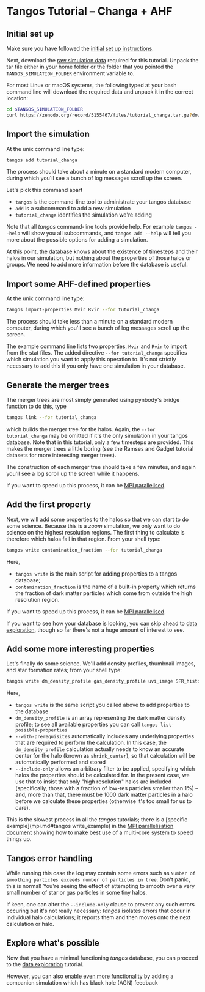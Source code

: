 Tangos Tutorial – Changa + AHF
==============================

Initial set up
--------------

Make sure you have followed the [initial set up instructions](index.md).

Next, download the
[raw simulation data](https://zenodo.org/record/5155467/files/tutorial_changa.tar.gz?download=1) required for this tutorial.
Unpack the tar file either in your home folder or the folder that you pointed the `TANGOS_SIMULATION_FOLDER` environment
variable to.

For most Linux or macOS systems, the following typed at your bash command line will download the required data and
unpack it in the correct location:

```bash
cd $TANGOS_SIMULATION_FOLDER
curl https://zenodo.org/record/5155467/files/tutorial_changa.tar.gz?download=1 | tar -xz
```


Import the simulation
---------------------

At the unix command line type:

```bash
tangos add tutorial_changa
```

The process should take about a minute on a standard modern computer, during which you'll see a bunch of log messages
scroll up the screen.

Let's pick this command apart

  * `tangos` is the command-line tool to administrate your tangos database
  * `add` is a subcommand to add a new simulation
  * `tutorial_changa` identifies the simulation we're adding

Note that all _tangos_ command-line tools provide help. For example `tangos --help` will show you all subcommands, and `tangos add --help` will tell you more about the possible options for adding a simulation.

At this point, the database knows about the existence of timesteps and their halos in our simulation, but nothing about the properties of those halos or groups. We need to add more information before the database is useful.


Import some AHF-defined properties
----------------------------------

At the unix command line type:

```bash
tangos import-properties Mvir Rvir --for tutorial_changa
```

The process should take less than a minute on a standard modern computer, during which you'll see a bunch of log messages scroll up the screen.

The example command line lists two properties, `Mvir` and `Rvir` to import from the stat files. The added directive
`--for tutorial_changa` specifies which simulation you want to apply this operation to. It's not strictly
necessary to add this if you only have one simulation in your database.

Generate the merger trees
-------------------------

The merger trees are most simply generated using pynbody's bridge function to do this, type

```bash
tangos link --for tutorial_changa
```

which builds the merger tree for the halos. Again, the `--for tutorial_changa` may be omitted if it's the
only simulation in your tangos database. Note that in this tutorial, only a few timesteps are provided. This makes the merger
trees a little boring (see the Ramses and Gadget tutorial datasets for more interesting merger trees).

The construction of each merger tree should take a few minutes,  and again you'll see a log scroll up the screen while it happens.

If you want to speed up this process, it can be [MPI parallelised](mpi.md).

Add the first property
----------------------

Next, we will add some properties to the halos so that we can start to do some science. Because this is a _zoom_ simulation,
we only want to do science on the highest resolution regions. The first thing to calculate is therefore which halos fall
in that region. From your shell type:
```bash
tangos write contamination_fraction --for tutorial_changa
```

Here,
 * `tangos write` is the main script for adding properties to a tangos database;
 * `contamination_fraction` is the name of a built-in property which returns the fraction of dark matter particles
   which come from outside the high resolution region.

If you want to speed up this process, it can be [MPI parallelised](mpi.md).

If you want to see how your database is looking, you can skip ahead to [data exploration](#explore-whats-possible),
though so far there's not a huge amount of interest to see.

Add some more interesting properties
------------------------------------

Let's finally do some science. We'll add density profiles, thumbnail images, and star formation rates;
from your shell type:

```bash
tangos write dm_density_profile gas_density_profile uvi_image SFR_histogram --with-prerequisites --include-only="contamination_fraction<0.01" --include-only="NDM()>1000" --for tutorial_changa
```

Here,
 * `tangos write` is the same script you called above to add properties to the database
 * `dm_density_profile` is an array representing the dark matter density profile; to see all available properties
   you can call `tangos list-possible-properties`
 * `--with-prerequisites` automatically includes  any underlying properties that are required to perform the calculation. In this case,
   the `dm_density_profile` calculation actually needs to know an accurate center for the halo (known as `shrink_center`),
   so that calculation will be automatically performed and stored
 * `--include-only` allows an arbitrary filter to be applied, specifying which halos the properties should be calculated
   for. In the present case, we use that to insist that only "high resolution" halos are included (specifically, those
   with a fraction of low-res particles smaller than 1%) – and, more than that, there must be 1000 dark matter particles
   in a halo before we calculate these properties (otherwise it's too small for us to care).


This is the slowest process in all the _tangos_ tutorials; there is a
[specific example](mpi.md#tangos write_example) in the [MPI parallelisation document](mpi.md) showing how to make
best use of a multi-core system to speed things up.

Tangos error handling
---------------------

While running this case the log may contain some errors such as
`Number of smoothing particles exceeds number of particles in tree`. Don't panic, this is normal! You're seeing
the effect of attempting to smooth over a very small number of star or gas particles in some tiny halos.

If keen, one can alter the `--include-only` clause to prevent any such errors occuring but it's not really necessary:
_tangos_ isolates errors that occur in individual halo calculations; it reports them and then moves onto the next
calculation or halo.


Explore what's possible
-----------------------

Now that you have a minimal functioning _tangos_ database, you can proceed to the [data exploration](data_exploration.md)
tutorial.

However, you can also [enable even more functionality](black_holes_and_crossmatching.md) by  adding a companion simulation
which has black hole (AGN) feedback
